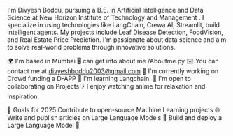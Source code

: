 I'm Divyesh Boddu, pursuing a B.E. in Artificial Intelligence and Data Science at New Horizon Institute of Technology and Management . I specialize in using technologies like LangChain, Crewa AI, Streamlit,  build intelligent agents. My projects include Leaf Disease Detection, FoodVision, and Real Estate Price Prediction. I'm passionate about data science and aim to solve real-world problems through innovative solutions.

🌍 I'm based in Mumbai
🖥️ can get info about me /Aboutme.py
✉️ You can contact me at divyeshboddu2003@gmail.com
🚀 I'm currently working on Crowd funding a D-APP
🧠 I'm learning Langchain.
🤝 I'm open to collaborating on Projects
⚡ I enjoy watching anime for relaxation and inspiration.

🎯 Goals for 2025
Contribute to open-source Machine Learning projects 🌐
Write and publish articles on Large Language Models 📝
Build and deploy a Large Language Model 🚀
